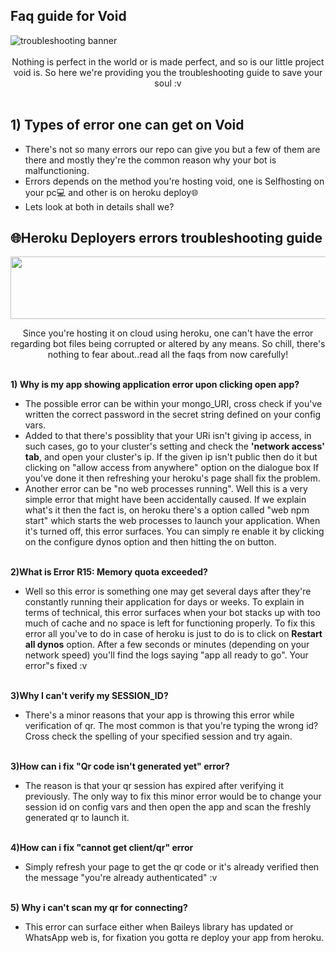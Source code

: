 ## Faq guide for Void
 <img src="https://encrypted-tbn0.gstatic.com/images?q=tbn:ANd9GcRCG1Ejs__vHbFp6Gah9NMUnSyMu6d---oGcw&usqp=CAU" alt="troubleshooting banner" border="0">
<div align="center"> <br>
Nothing is perfect in the world or is made perfect, and so is our little project void is. So here we're providing you the troubleshooting guide to save your soul :v <br>

<div align="left"><br>


## 1) Types of error one can get on Void
- There's not so many errors our repo can give you but a few of them are there and mostly they're the common reason why your bot is malfunctioning.
- Errors depends on the method you're hosting void, one is Selfhosting on your pc💻 and other is on heroku deploy🌐
- Lets look at both in details shall we?

## 🌐Heroku Deployers errors troubleshooting guide
<Img src="https://encrypted-tbn0.gstatic.com/images?q=tbn:ANd9GcQJwWh4muBfNGlWaTO3DL_X0bj3qSVraQehPQ&usqp=CAU" border="0" height="100" width="1000"><br>
<Div align="center">Since you're hosting it on cloud using heroku, one can't have the error regarding bot files being corrupted or altered by any means. So chill, there's nothing to fear about..read all the faqs from now carefully!<br>
<Div align="left">

<Br><strong>1) Why is my app showing application error upon clicking open app?</strong>
<Br> 
- The possible error can be within your mongo_URI, cross check if you've written the correct password in the secret string defined on your config vars.</li>
- Added to that there's possiblity that your URi isn't giving ip access, in such cases, go to your cluster's setting and check the <strong>'network access' tab</strong>, and open your cluster's ip. If the given ip isn't public then do it but clicking on "allow access from anywhere" option on the dialogue box
 If you've done it then refreshing your heroku's page shall fix the problem.</li>
- Another error can be "no web processes running". Well this is a very simple error that might have been accidentally caused. If we explain what's it then the fact is, on heroku there's a option called "web npm start" which starts the web processes to launch your application. When it's turned off, this error surfaces. You can simply re enable it by clicking on the configure dynos option and then hitting the on button.

<Br><strong>2)What is Error R15: Memory quota exceeded?</strong>

- Well so this error is something one may get several days after they're constantly running their application for days or weeks. To explain in terms of technical, this error surfaces when your bot stacks up with too much of cache and no space is left for functioning properly. To fix this error all you've to do in case of heroku is just to do is to click on <strong> Restart all dynos</strong> option. After a few seconds or minutes (depending on your network speed) you'll find the logs saying "app all ready to go". Your error"s fixed :v

<Br><Strong>3)Why I can't verify my SESSION_ID?</strong>
- There's a minor reasons that your app is throwing this error while verification of qr. The most common is that you're typing the wrong id? Cross check the spelling of your specified session and try again.

<Br><strong>3)How can i fix "Qr code isn't generated yet" error?</strong>
- The reason is that your qr session has expired after verifying it previously. The only way to fix this minor error would be to change your session id on config vars and then open the app and scan the freshly generated qr to launch it.

<Br><strong>4)How can i fix "cannot get client/qr" error</strong>
- Simply refresh your page to get the qr code or it's already verified then the message "you're already authenticated" :v

<Br><strong>5) Why i can't scan my qr for connecting?</strong>
- This error can surface either when Baileys library has updated or WhatsApp web is, for fixation you gotta re deploy your app from heroku.
